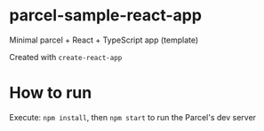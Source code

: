 # parcel-sample-react-app
Minimal parcel + React + TypeScript app (template)

Created with `create-react-app`

# How to run
Execute: `npm install`, then `npm start` to run the Parcel's dev server

